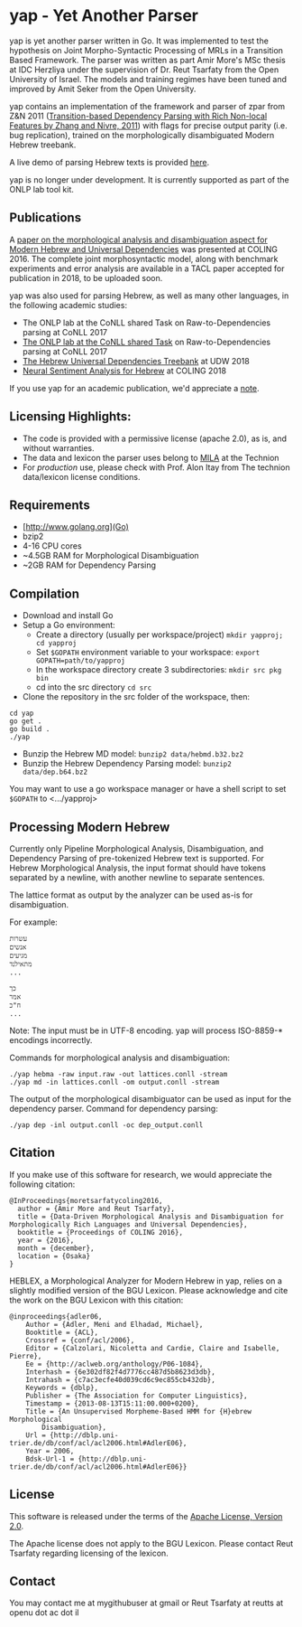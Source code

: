 yap - Yet Another Parser
===========

yap is yet another parser written in Go. It was implemented to test the hypothesis on Joint Morpho-Syntactic Processing of MRLs in a Transition Based Framework. The parser was written as part Amir More's MSc thesis at IDC Herzliya under the supervision of Dr. Reut Tsarfaty from the Open University of Israel. The models and training regimes have been tuned and improved by Amit Seker from the Open University.

yap contains an implementation of the framework and parser of zpar from Z&N 2011 ([Transition-based Dependency Parsing with Rich Non-local Features by Zhang and Nivre, 2011](http://www.aclweb.org/anthology/P11-2033.pdf)) with flags for precise output parity (i.e. bug replication), trained on the morphologically disambiguated
Modern Hebrew treebank.

A live demo of parsing Hebrew texts is provided [here](onlp.openu.ac.il). 

yap is no longer under development. It is currently supported as part of the ONLP lab tool kit.

Publications
------------

A [paper on the morphological analysis and disambiguation aspect for Modern Hebrew
and Universal Dependencies](http://www.aclweb.org/anthology/C/C16/C16-1033.pdf) was presented at COLING 2016.
The complete joint morphosyntactic model, along with  benchmark experiments and error analysis are available in a TACL paper accepted for publication in 2018, to be uploaded soon. 

yap was also used for parsing Hebrew, as well as many other languages, in the following academic studies:
- The ONLP lab at the CoNLL shared Task on Raw-to-Dependencies parsing at CoNLL 2017
- [The ONLP lab at the CoNLL shared Task](http://aclweb.org/anthology/K18-2021) on Raw-to-Dependencies parsing at CoNLL 2017
- [The Hebrew Universal Dependencies Treebank](http://aclweb.org/anthology/W18-6016) at UDW 2018
- [Neural Sentiment Analysis for Hebrew](https://aclanthology.info/papers/C18-1190/c18-1190) at COLING 2018

If you use yap for an academic publication, we'd appreciate a [note](reutts@openu.ac.il).


Licensing Highlights:
---------------------
- The code is provided with a permissive license (apache 2.0), as is, and without warranties. 
- The data and lexicon the parser uses belong to [MILA](http://www.mila.cs.technion.ac.il/) at the Technion
- For *production* use, please check with Prof. Alon Itay from The technion data/lexicon license conditions.

Requirements
-----------
- [http://www.golang.org](Go)
- bzip2
- 4-16 CPU cores
- ~4.5GB RAM for Morphological Disambiguation
- ~2GB RAM for Dependency Parsing

Compilation
-----------
- Download and install Go
- Setup a Go environment:
    - Create a directory (usually per workspace/project) ``mkdir yapproj; cd yapproj``
    - Set ``$GOPATH`` environment variable to your workspace: ``export GOPATH=path/to/yapproj ``
    - In the workspace directory create 3 subdirectories: ``mkdir src pkg bin``
    - cd into the src directory ``cd src``
- Clone the repository in the src folder of the workspace, then:
```
cd yap
go get .
go build .
./yap
```
- Bunzip the Hebrew MD model: ``bunzip2 data/hebmd.b32.bz2``
- Bunzip the Hebrew Dependency Parsing model: ``bunzip2 data/dep.b64.bz2``

You may want to use a go workspace manager or have a shell script to set ``$GOPATH`` to <.../yapproj>

Processing Modern Hebrew
-----------
Currently only Pipeline Morphological Analysis, Disambiguation, and Dependency Parsing 
of pre-tokenized Hebrew text is supported. For Hebrew Morphological Analysis, the input
format should have tokens separated by a newline, with another newline to separate sentences.

The lattice format as output by the analyzer can be used as-is for
disambiguation.

For example:
```
עשרות
אנשים
מגיעים
מתאילנד
...

כך
אמר
ח"כ
...
```

Note: The input must be in UTF-8 encoding. yap will process ISO-8859-* encodings incorrectly.

Commands for morphological analysis and disambiguation:

```
./yap hebma -raw input.raw -out lattices.conll -stream
./yap md -in lattices.conll -om output.conll -stream
```

The output of the morphological disambiguator can be used as input for the dependency parser.
Command for dependency parsing:
```
./yap dep -inl output.conll -oc dep_output.conll
```

Citation
-----------
If you make use of this software for research, we would appreciate the following citation:
```
@InProceedings{moretsarfatycoling2016,
  author = {Amir More and Reut Tsarfaty},
  title = {Data-Driven Morphological Analysis and Disambiguation for Morphologically Rich Languages and Universal Dependencies},
  booktitle = {Proceedings of COLING 2016},
  year = {2016},
  month = {december},
  location = {Osaka}
}
```

HEBLEX, a Morphological Analyzer for Modern Hebrew in yap, relies on a slightly modified version of the BGU Lexicon. Please acknowledge and cite the work on the BGU Lexicon with this citation:
```
@inproceedings{adler06,
    Author = {Adler, Meni and Elhadad, Michael},
    Booktitle = {ACL},
    Crossref = {conf/acl/2006},
    Editor = {Calzolari, Nicoletta and Cardie, Claire and Isabelle, Pierre},
    Ee = {http://aclweb.org/anthology/P06-1084},
    Interhash = {6e302df82f4d7776cc487d5b8623d3db},
    Intrahash = {c7ac3ecfe40d039cd6c9ec855cb432db},
    Keywords = {dblp},
    Publisher = {The Association for Computer Linguistics},
    Timestamp = {2013-08-13T15:11:00.000+0200},
    Title = {An Unsupervised Morpheme-Based HMM for {H}ebrew Morphological
        Disambiguation},
    Url = {http://dblp.uni-trier.de/db/conf/acl/acl2006.html#AdlerE06},
    Year = 2006,
    Bdsk-Url-1 = {http://dblp.uni-trier.de/db/conf/acl/acl2006.html#AdlerE06}}
```

License
-----------
This software is released under the terms of the [Apache License, Version 2.0](https://www.apache.org/licenses/LICENSE-2.0).

The Apache license does not apply to the BGU Lexicon. Please contact Reut Tsarfaty regarding licensing of the lexicon.

Contact
-----------
You may contact me at mygithubuser at gmail or Reut Tsarfaty at reutts at openu dot ac dot il

